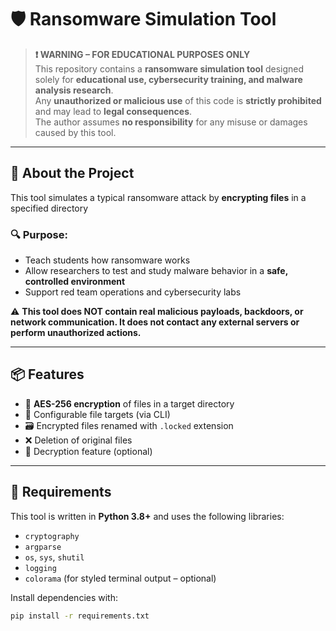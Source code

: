 # 🛡️ Ransomware Simulation Tool

> **❗ WARNING – FOR EDUCATIONAL PURPOSES ONLY**  
> This repository contains a **ransomware simulation tool** designed solely for **educational use, cybersecurity training, and malware analysis research**.  
> Any **unauthorized or malicious use** of this code is **strictly prohibited** and may lead to **legal consequences**.  
> The author assumes **no responsibility** for any misuse or damages caused by this tool.

---

## 📌 About the Project

This tool simulates a typical ransomware attack by **encrypting files** in a specified directory

### 🔍 Purpose:

- Teach students how ransomware works
- Allow researchers to test and study malware behavior in a **safe, controlled environment**
- Support red team operations and cybersecurity labs

⚠️ **This tool does NOT contain real malicious payloads, backdoors, or network communication. It does not contact any external servers or perform unauthorized actions.**

---

## 📦 Features

- 🔐 **AES-256 encryption** of files in a target directory
- 📁 Configurable file targets (via CLI)
- 🗃️ Encrypted files renamed with `.locked` extension
- ❌ Deletion of original files
- 🔄 Decryption feature (optional)

---

## 🧰 Requirements

This tool is written in **Python 3.8+** and uses the following libraries:

- `cryptography`
- `argparse`
- `os`, `sys`, `shutil`
- `logging`
- `colorama` (for styled terminal output – optional)

Install dependencies with:

```bash
pip install -r requirements.txt
